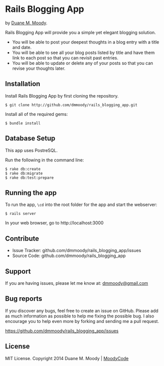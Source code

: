 Rails Blogging App
==================

by <a href="http://duanemoody.io" target="_blank">Duane M. Moody</a>.

Rails Blogging App will provide you a simple yet elegant blogging solution.

- You will be able to post your deepest thoughts in a blog entry with a title and date.
- You will be able to see all your blog posts listed by title and have them link to each post so that you can revisit past entries.
- You will be able to update or delete any of your posts so that you can revise your thoughts later.

Installation
------------

Install Rails Blogging App by first cloning the repository.
```
$ git clone http://github.com/dmmoody/rails_blogging_app.git
```

Install all of the required gems:
```
$ bundle install
```

Database Setup
--------------

This app uses PostreSQL.

Run the following in the command line:
```
$ rake db:create
$ rake db:migrate
$ rake db:test:prepare
```

Running the app
---------------

To run the app, ```\cd``` into the root folder for the app and start the webserver:
```
$ rails server
```

In your web browser, go to http://localhost:3000

Contribute
----------

- Issue Tracker: github.com/dmmoody/rails_blogging_app/issues
- Source Code: github.com/dmmoody/rails_blogging_app

Support
-------

If you are having issues, please let me know at: dmmoody@gmail.com

Bug reports
-----------

If you discover any bugs, feel free to create an issue on GitHub. Please add as much information as possible to help me fixing the possible bug. I also encourage you to help even more by forking and sending me a pull request.

https://github.com/dmmoody/rails_blogging_app/issues

License
-------

MIT License. Copyright 2014 Duane M. Moody | <a href="http://moodyco.de">MoodyCode</a>
